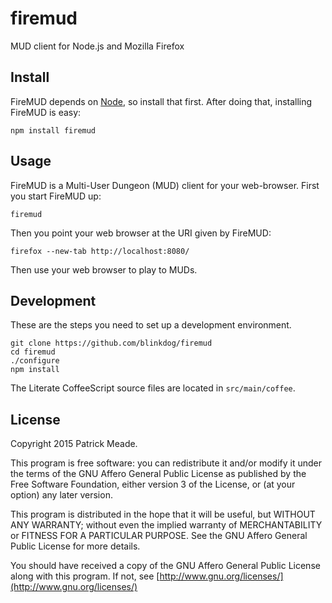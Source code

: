 # firemud
MUD client for Node.js and Mozilla Firefox

## Install
FireMUD depends on [Node](https://nodejs.org/download/), so install
that first. After doing that, installing FireMUD is easy:

    npm install firemud

## Usage
FireMUD is a Multi-User Dungeon (MUD) client for your web-browser.
First you start FireMUD up:

    firemud

Then you point your web browser at the URI given by FireMUD:

    firefox --new-tab http://localhost:8080/

Then use your web browser to play to MUDs.

## Development
These are the steps you need to set up a development environment.

    git clone https://github.com/blinkdog/firemud
    cd firemud
    ./configure
    npm install

The Literate CoffeeScript source files are located in `src/main/coffee`.

## License
Copyright 2015 Patrick Meade.

This program is free software: you can redistribute it and/or modify
it under the terms of the GNU Affero General Public License as published
by the Free Software Foundation, either version 3 of the License, or
(at your option) any later version.

This program is distributed in the hope that it will be useful,
but WITHOUT ANY WARRANTY; without even the implied warranty of
MERCHANTABILITY or FITNESS FOR A PARTICULAR PURPOSE.  See the
GNU Affero General Public License for more details.

You should have received a copy of the GNU Affero General Public License
along with this program.  If not, see [http://www.gnu.org/licenses/](http://www.gnu.org/licenses/)

